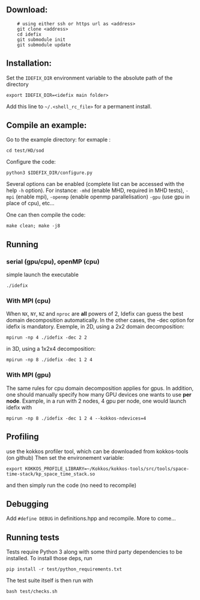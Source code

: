 Download:
---------

```shell
    # using either ssh or https url as <address>
    git clone <address>
    cd idefix
    git submodule init
    git submodule update
```

Installation:
-------------

Set the `IDEFIX_DIR` environment variable to the absolute path of the directory

```shell
export IDEFIX_DIR=<idefix main folder>
```

Add this line to `~/.<shell_rc_file>` for a permanent install. 


Compile an example:
-------------------
Go to the example directory:
for exmaple : 
    
`cd test/HD/sod`

Configure the code:

`python3 $IDEFIX_DIR/configure.py`

Several options can be enabled (complete list can be accessed with the help `-h` option). For instance: `-mhd` (enable MHD, required in MHD tests), `-mpi` (enable mpi), `-openmp` (enable openmp parallelisation) `-gpu` (use gpu in place of cpu), etc...

One can then compile the code:

`make clean; make -j8`

Running
-------------------
### serial (gpu/cpu), openMP (cpu)
simple launch the executable

`./idefix`

### With MPI (cpu)
When `NX`, `NY`, `NZ` and `nproc` are **all** powers of 2, Idefix can guess the best domain
decomposition automatically. In the other cases, the -dec option for idefix is mandatory. Exemple, in 2D, using a 2x2 domain decomposition:

`mpirun -np 4 ./idefix -dec 2 2`

in 3D, using a 1x2x4 decomposition:

`mpirun -np 8 ./idefix -dec 1 2 4`

### With MPI (gpu)
The same rules for cpu domain decomposition applies for gpus. In addition, one should manually specify how many GPU devices one wants to use **per node**. Example, in a run with 2 nodes, 4 gpu per node, one would launch idefix with

`mpirun -np 8 ./idefix -dec 1 2 4 --kokkos-ndevices=4`

Profiling
-------------------
use the kokkos profiler tool, which can be downloaded from kokkos-tools (on github)
Then set the environement variable:

`export KOKKOS_PROFILE_LIBRARY=~/Kokkos/kokkos-tools/src/tools/space-time-stack/kp_space_time_stack.so`

and then simply run the code (no need to recompile)

Debugging
-------------------
Add `#define DEBUG` in definitions.hpp and recompile. More to come...

Running tests
-------------------
Tests require Python 3 along with some third party dependencies to be installed.
To install those deps, run
```shell
pip install -r test/python_requirements.txt
```

The test suite itself is then run with
```shell
bash test/checks.sh
```
